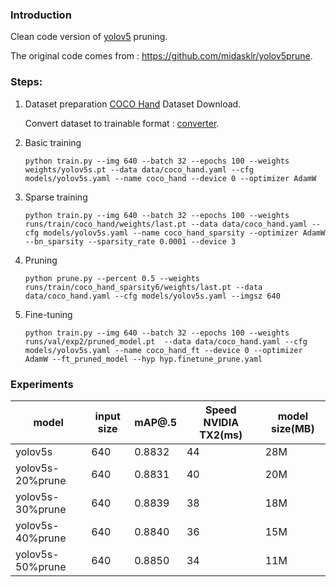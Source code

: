 ### Introduction
Clean code version of [yolov5](https://github.com/ultralytics/yolov5/) pruning.

The original code comes from : https://github.com/midasklr/yolov5prune.

### Steps:
1. Dataset preparation
    [COCO Hand](http://www.robots.ox.ac.uk/~vgg/data/hands/downloads/hand_dataset.tar.gz) Dataset Download.

    Convert dataset to trainable format : [converter](https://github.com/ZJU-lishuang/yolov5-v4/blob/main/data/converter.py).

2. Basic training
    ```shell
    python train.py --img 640 --batch 32 --epochs 100 --weights weights/yolov5s.pt --data data/coco_hand.yaml --cfg models/yolov5s.yaml --name coco_hand --device 0 --optimizer AdamW
    ```

3. Sparse training
    ```shell
    python train.py --img 640 --batch 32 --epochs 100 --weights runs/train/coco_hand/weights/last.pt --data data/coco_hand.yaml --cfg models/yolov5s.yaml --name coco_hand_sparsity --optimizer AdamW --bn_sparsity --sparsity_rate 0.0001 --device 3
    ```

4. Pruning
    ```shell
    python prune.py --percent 0.5 --weights runs/train/coco_hand_sparsity6/weights/last.pt --data data/coco_hand.yaml --cfg models/yolov5s.yaml --imgsz 640
    ```

5. Fine-tuning
    ```shell
    python train.py --img 640 --batch 32 --epochs 100 --weights runs/val/exp2/pruned_model.pt  --data data/coco_hand.yaml --cfg models/yolov5s.yaml --name coco_hand_ft --device 0 --optimizer AdamW --ft_pruned_model --hyp hyp.finetune_prune.yaml
    ```
### Experiments

| model             | input size | mAP@.5       | Speed NVIDIA TX2(ms) | model size(MB) |
| ----------------- | ---- | ------------ | ---------------- | -------------------- |
| yolov5s           | 640  | 0.8832 | 44                                | 28M
| yolov5s-20%prune  | 640  | 0.8831  | 40                                   | 20M
| yolov5s-30%prune  | 640  | 0.8839  | 38                             |18M
| yolov5s-40%prune  | 640  | 0.8840  | 36                             |15M
| yolov5s-50%prune  | 640  | 0.8850 | 34                            | 11M